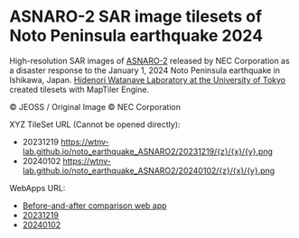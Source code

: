 # ASNARO-2 SAR image tilesets of Noto Peninsula earthquake 2024

High-resolution SAR images of [ASNARO-2](https://jpn.nec.com/ad/cosmos/asnaro2/index.html) released by NEC Corporation as a disaster response to the January 1, 2024 Noto Peninsula earthquake in Ishikawa, Japan. [Hidenori Watanave Laboratory at the University of Tokyo](https://labo.wtnv.jp/) created tilesets with MapTiler Engine.

© JEOSS / Original Image © NEC Corporation

XYZ TileSet URL (Cannot be opened directly):
- 20231219 https://wtnv-lab.github.io/noto_earthquake_ASNARO2/20231219/{z}/{x}/{y}.png
- 20240102 https://wtnv-lab.github.io/noto_earthquake_ASNARO2/20240102/{z}/{x}/{y}.png

WebApps URL:

- [Before-and-after comparison web app](https://wtnvlab.maps.arcgis.com/apps/instant/media/index.html?appid=730d2a2b65a3488fae78e44703cc50c3)
- [20231219](https://wtnv-lab.github.io/noto_earthquake_ASNARO2/20231219/{z}/{x}/{y}.png)
- [20240102](https://wtnv-lab.github.io/noto_earthquake_ASNARO2/20240102/{z}/{x}/{y}.png)
